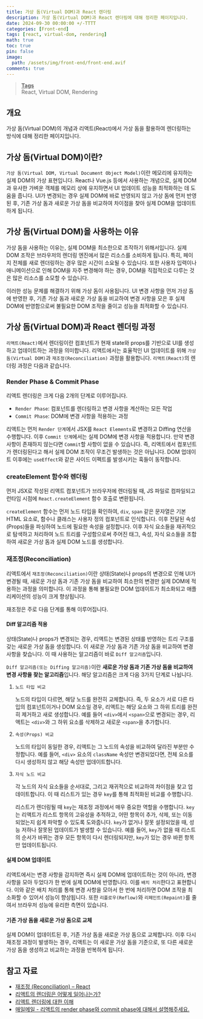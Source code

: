 ```yaml
---
title: 가상 돔(Virtual DOM)과 React 렌더링
description: 가상 돔(Virtual DOM)과 React 렌더링에 대해 정리한 페이지입니다.
date: 2024-09-30 00:00:00 +/-TTTT
categories: [Front-end]
tags: [react, virtual-dom, rendering]
math: true
toc: true
pin: false
image:
  path: /assets/img/front-end/front-end.avif
comments: true
---
```


<blockquote class="prompt-info"><p><strong><u>Tags</u></strong> <br />
React, Virtual DOM, Rendering</p></blockquote>

## 개요

가상 돔(Virtual DOM)의 개념과 리액트(React)에서 가상 돔을 활용하여 렌더링하는 방식에 대해 정리한 페이지입니다.

## 가상 돔(Virtual DOM)이란?

`가상 돔(Virtual DOM, Virtual Document Object Model)`이란 메모리에 유지하는 실제 DOM의 가상 표현입니다. React나 Vue.js 등에서 사용하는 개념으로, 실제 DOM과 유사한 가벼운 객체를 메모리 상에 유지하면서 UI 업데이트 성능을 최적화하는 데 도움을 줍니다. UI가 변경되는 경우 실제 DOM에 바로 반영되지 않고 가상 돔에 먼저 반영된 후, 기존 가상 돔과 새로운 가상 돔을 비교하여 차이점을 찾아 실제 DOM을 업데이트하게 됩니다.

## 가상 돔(Virtual DOM)을 사용하는 이유

가상 돔을 사용하는 이유는, 실제 DOM을 최소한으로 조작하기 위해서입니다. 실제 DOM 조작은 브라우저의 렌더링 엔진에서 많은 리소스를 소비하게 됩니다. 특히, 페이지 전체를 새로 렌더링하는 경우 많은 시간이 소요될 수 있습니다. 또한 사용자 입력이나 애니메이션으로 인해 DOM을 자주 변경해야 하는 경우, DOM을 직접적으로 다루는 것은 많은 리소스를 소모할 수 있습니다.

이러한 성능 문제를 해결하기 위해 가상 돔이 사용됩니다. UI 변경 사항을 먼저 가상 돔에 반영한 후, 기존 가상 돔과 새로운 가상 돔을 비교하여 변경 사항을 모은 후 실제 DOM에 반영함으로써 불필요한 DOM 조작을 줄이고 성능을 최적화할 수 있습니다.

## 가상 돔(Virtual DOM)과 React 렌더링 과정

`리액트(React)`에서 렌더링이란 컴포넌트가 현재 state와 props를 기반으로 UI를 생성하고 업데이트하는 과정을 의미합니다. 리액트에서는 효율적인 UI 업데이트를 위해 `가상 돔(Virtual DOM)`과 `재조정(Reconciliation)` 과정을 활용합니다.
`리액트(React)`의 렌더링 과정은 다음과 같습니다.

### Render Phase & Commit Phase

리액트 렌더링은 크게 다음 2개의 단계로 이루어집니다.

- `Render Phase`: 컴포넌트를 렌더링하고 변경 사항을 계산하는 모든 작업
- `Commit Phase`: DOM에 변경 사항을 적용하는 과정

리액트는 먼저 `Render 단계`에서 JSX를 `React Elements`로 변경하고 Diffing 연산을 수행합니다. 이후 `Commit 단계`에서는 실제 DOM에 변경 사항을 적용합니다. 만약 변경 사항이 존재하지 않는다면 `Commit`할 사항이 없을 수 있습니다. 즉, 리액트에서 컴포넌트가 렌더링된다고 해서 실제 DOM 조작이 무조건 발생하는 것은 아닙니다. DOM 업데이트 이후에는 `useEffect`와 같은 사이드 이펙트를 발생시키는 훅들이 동작합니다.

### createElement 함수와 렌더링

먼저 JSX로 작성된 리액트 컴포넌트가 브라우저에 렌더링될 때, JS 파일로 컴파일되고 런타임 시점에 `React.createElement` 함수 호출로 변환됩니다.

`createElement` 함수는 먼저 노드 타입을 확인하여, `div`, `span` 같은 문자열은 기본 HTML 요소로, 함수나 클래스는 사용자 정의 컴포넌트로 인식합니다. 이후 전달된 속성(Props)들을 파싱하여 노드에 필요한 속성을 설정합니다. 이후 자식 요소들을 재귀적으로 탐색하고 처리하여 노드 트리를 구성함으로써 주어진 태그, 속성, 자식 요소들을 조합하여 새로운 가상 돔과 실제 DOM 노드를 생성합니다.

### 재조정(Reconciliation)

리액트에서 `재조정(Reconciliation)`이란 상태(State)나 props의 변경으로 인해 UI가 변경될 때, 새로운 가상 돔과 기존 가상 돔을 비교하여 최소한의 변경만 실제 DOM에 적용하는 과정을 의미합니다. 이 과정을 통해 불필요한 DOM 업데이트가 최소화되고 애플리케이션의 성능이 크게 향상됩니다.

재조정은 주로 다음 단계를 통해 이루어집니다.

#### Diff 알고리즘 적용

상태(State)나 props가 변경되는 경우, 리액트는 변경된 상태를 반영하는 트리 구조를 갖는 새로운 가상 돔을 생성합니다. 이 새로운 가상 돔과 기존 가상 돔을 비교하여 변경 사항을 찾습니다. 이 때 사용하는 알고리즘이 바로 `Diff 알고리즘`입니다.

`Diff 알고리즘(또는 Diffing 알고리즘)`이란 <b>새로운 가상 돔과 기존 가상 돔을 비교하여 변경 사항을 찾는 알고리즘</b>입니다. 해당 알고리즘은 크게 다음 3가지 단계로 나뉩니다.

1. `노드 타입 비교`

   노드의 타입이 다르면, 해당 노드를 완전히 교체합니다. 즉, 두 요소가 서로 다른 타입의 컴포넌트이거나 DOM 요소일 경우, 리액트는 해당 요소와 그 하위 트리를 완전히 제거하고 새로 생성합니다. 예를 들어 `<div>`에서 `<span>`으로 변경되는 경우, 리액트는 `<div>`와 그 하위 요소를 삭제하고 새로운 `<span>`을 추가합니다.

2. `속성(Props) 비교`

   노드의 타입이 동일한 경우, 리액트는 그 노드의 속성을 비교하여 달라진 부분만 수정합니다. 예를 들어, `<div>` 요소의 `className` 속성만 변경되었다면, 전체 요소를 다시 생성하지 않고 해당 속성만 업데이트합니다.

3. `자식 노드 비교`

   각 노드의 자식 요소들을 순서대로, 그리고 재귀적으로 비교하여 차이점을 찾고 업데이트합니다. 이 때 리스트가 있는 경우 `key`를 통해 최적화된 비교를 수행합니다.

   리스트가 렌더링될 때 `key`는 재조정 과정에서 매우 중요한 역할을 수행합니다. `key`는 리액트가 리스트 항목의 고유성을 추적하고, 어떤 항목이 추가, 삭제, 또는 이동되었는지 쉽게 파악할 수 있도록 도와줍니다. `key`가 없거나 잘못 설정되었을 때, 성능 저하나 잘못된 업데이트가 발생할 수 있습니다. 예를 들어, `key`가 없을 때 리스트의 순서가 바뀌는 경우 모든 항목이 다시 렌더링되지만, `key`가 있는 경우 바뀐 항목만 업데이트됩니다.

#### 실제 DOM 업데이트

리액트에서는 변경 사항을 감지하면 즉시 실제 DOM에 업데이트하는 것이 아니라, 변경 사항을 모아 두었다가 한 번에 실제 DOM에 반영합니다. 이를 `배치 처리`한다고 표현합니다. 이와 같은 배치 처리를 통해 변경 사항을 모아서 한 번에 처리하면 DOM 조작을 최소화할 수 있어서 성능이 향상됩니다. 또한 `리플로우(Reflow)`와 `리페인트(Repaint)`를 줄여서 브라우저 성능에 유리한 측면이 있습니다.

#### 기존 가상 돔을 새로운 가상 돔으로 교체

실제 DOM이 업데이트된 후, 기존 가상 돔을 새로운 가상 돔으로 교체합니다. 이후 다시 재조정 과정이 발생하는 경우, 리액트는 이 새로운 가상 돔을 기준으로, 또 다른 새로운 가상 돔을 생성하고 비교하는 과정을 반복하게 됩니다.

## 참고 자료

- <a href="https://ko.legacy.reactjs.org/docs/reconciliation.html" target="_blank">재조정 (Reconciliation) – React</a>
- <a href="https://yceffort.kr/2022/04/deep-dive-in-react-rendering" target="_blank">리액트의 렌더링은 어떻게 일어나는가?</a>
- <a href="https://hyunjinlee.com/blog/%EB%A6%AC%EC%95%A1%ED%8A%B8%20%EB%A0%8C%EB%8D%94%EB%A7%81%EC%97%90%20%EB%8C%80%ED%95%9C%20%EC%9D%B4%ED%95%B4" target="_blank">리액트 렌더링에 대한 이해</a>
- <a href="https://www.maeil-mail.kr/question/30" target="_blank">매일메일 - 리액트의 render phase와 commit phase에 대해서 설명해주세요.</a>

